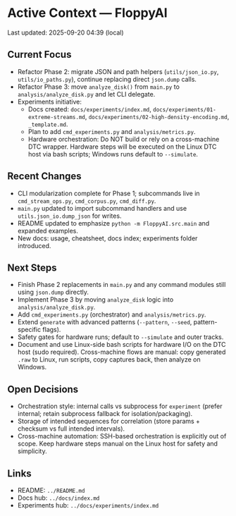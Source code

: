 # Active Context — FloppyAI

Last updated: 2025-09-20 04:39 (local)

## Current Focus
- Refactor Phase 2: migrate JSON and path helpers (`utils/json_io.py`, `utils/io_paths.py`), continue replacing direct `json.dump` calls.
- Refactor Phase 3: move `analyze_disk()` from `main.py` to `analysis/analyze_disk.py` and let CLI delegate.
- Experiments initiative:
  - Docs created: `docs/experiments/index.md`, `docs/experiments/01-extreme-streams.md`, `docs/experiments/02-high-density-encoding.md`, `_template.md`.
  - Plan to add `cmd_experiments.py` and `analysis/metrics.py`.
  - Hardware orchestration: Do NOT build or rely on a cross-machine DTC wrapper. Hardware steps will be executed on the Linux DTC host via bash scripts; Windows runs default to `--simulate`.

## Recent Changes
- CLI modularization complete for Phase 1; subcommands live in `cmd_stream_ops.py`, `cmd_corpus.py`, `cmd_diff.py`.
- `main.py` updated to import subcommand handlers and use `utils.json_io.dump_json` for writes.
- README updated to emphasize `python -m FloppyAI.src.main` and expanded examples.
- New docs: usage, cheatsheet, docs index; experiments folder introduced.

## Next Steps
- Finish Phase 2 replacements in `main.py` and any command modules still using `json.dump` directly.
- Implement Phase 3 by moving `analyze_disk` logic into `analysis/analyze_disk.py`.
- Add `cmd_experiments.py` (orchestrator) and `analysis/metrics.py`.
- Extend `generate` with advanced patterns (`--pattern`, `--seed`, pattern-specific flags).
- Safety gates for hardware runs; default to `--simulate` and outer tracks.
- Document and use Linux-side bash scripts for hardware I/O on the DTC host (sudo required). Cross-machine flows are manual: copy generated `.raw` to Linux, run scripts, copy captures back, then analyze on Windows.

## Open Decisions
- Orchestration style: internal calls vs subprocess for `experiment` (prefer internal; retain subprocess fallback for isolation/packaging).
- Storage of intended sequences for correlation (store params + checksum vs full intended intervals).
- Cross-machine automation: SSH-based orchestration is explicitly out of scope. Keep hardware steps manual on the Linux host for safety and simplicity.

## Links
- README: `../README.md`
- Docs hub: `../docs/index.md`
- Experiments hub: `../docs/experiments/index.md`
